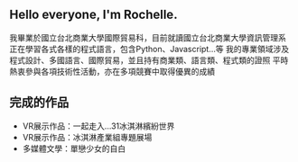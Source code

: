 ## Hello everyone, I'm Rochelle.
我畢業於國立台北商業大學國際貿易科，目前就讀國立台北商業大學資訊管理系
正在學習各式各樣的程式語言，包含Python、Javascript…等
我的專業領域涉及程式設計、多國語言、國際貿易，並且持有商業類、語言類、程式類的證照
平時熱衷參與各項技術性活動，亦在多項競賽中取得優異的成績

## 完成的作品
- VR展示作品：一起走入…31冰淇淋繽紛世界
- VR展示作品：冰淇淋產業組專題展場
- 多媒體文學：單戀少女的自白